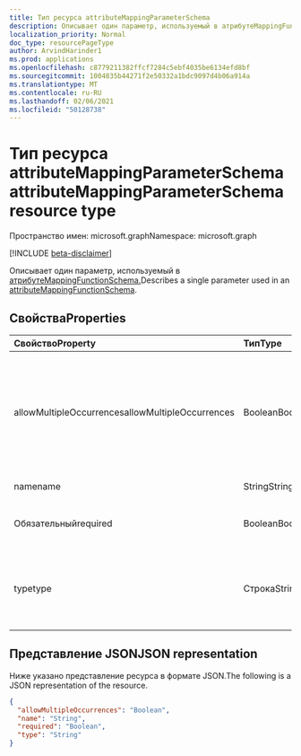 ```yaml
---
title: Тип ресурса attributeMappingParameterSchema
description: Описывает один параметр, используемый в атрибутеMappingFunctionSchema.
localization_priority: Normal
doc_type: resourcePageType
author: ArvindHarinder1
ms.prod: applications
ms.openlocfilehash: c8779211382ffcf7284c5ebf4035be6134efd8bf
ms.sourcegitcommit: 1004835b44271f2e50332a1bdc9097d4b06a914a
ms.translationtype: MT
ms.contentlocale: ru-RU
ms.lasthandoff: 02/06/2021
ms.locfileid: "50128738"
---
```

# <a name="attributemappingparameterschema-resource-type"></a><span data-ttu-id="04adf-103">Тип ресурса attributeMappingParameterSchema</span><span class="sxs-lookup"><span data-stu-id="04adf-103">attributeMappingParameterSchema resource type</span></span>

<span data-ttu-id="04adf-104">Пространство имен: microsoft.graph</span><span class="sxs-lookup"><span data-stu-id="04adf-104">Namespace: microsoft.graph</span></span>

[!INCLUDE [beta-disclaimer](../../includes/beta-disclaimer.md)]

<span data-ttu-id="04adf-105">Описывает один параметр, используемый в [атрибутеMappingFunctionSchema.](../resources/synchronization-attributemappingfunctionschema.md)</span><span class="sxs-lookup"><span data-stu-id="04adf-105">Describes a single parameter used in an [attributeMappingFunctionSchema](../resources/synchronization-attributemappingfunctionschema.md).</span></span>

## <a name="properties"></a><span data-ttu-id="04adf-106">Свойства</span><span class="sxs-lookup"><span data-stu-id="04adf-106">Properties</span></span>

| <span data-ttu-id="04adf-107">Свойство</span><span class="sxs-lookup"><span data-stu-id="04adf-107">Property</span></span>                   | <span data-ttu-id="04adf-108">Тип</span><span class="sxs-lookup"><span data-stu-id="04adf-108">Type</span></span>                      | <span data-ttu-id="04adf-109">Описание</span><span class="sxs-lookup"><span data-stu-id="04adf-109">Description</span></span>    |
|:---------------------------|:-------------------------|:---------------|
|<span data-ttu-id="04adf-110">allowMultipleOccurrences</span><span class="sxs-lookup"><span data-stu-id="04adf-110">allowMultipleOccurrences</span></span>    |<span data-ttu-id="04adf-111">Boolean</span><span class="sxs-lookup"><span data-stu-id="04adf-111">Boolean</span></span>                   |<span data-ttu-id="04adf-112">Заданный параметр может быть предоставлен несколько раз (например, несколько строк ввода в `Concatenate(string,string,...)` функции).</span><span class="sxs-lookup"><span data-stu-id="04adf-112">The given parameter can be provided multiple times (for example, multiple input strings in the `Concatenate(string,string,...)` function).</span></span> |
|<span data-ttu-id="04adf-113">name</span><span class="sxs-lookup"><span data-stu-id="04adf-113">name</span></span>                        |<span data-ttu-id="04adf-114">String</span><span class="sxs-lookup"><span data-stu-id="04adf-114">String</span></span>                    |<span data-ttu-id="04adf-115">Имя параметра.</span><span class="sxs-lookup"><span data-stu-id="04adf-115">Parameter name.</span></span> |
|<span data-ttu-id="04adf-116">Обязательный</span><span class="sxs-lookup"><span data-stu-id="04adf-116">required</span></span>                    |<span data-ttu-id="04adf-117">Boolean</span><span class="sxs-lookup"><span data-stu-id="04adf-117">Boolean</span></span>                   |<span data-ttu-id="04adf-118">`true` если параметр является требуемой; в противном `false` случае .</span><span class="sxs-lookup"><span data-stu-id="04adf-118">`true` if the parameter is required; otherwise `false`.</span></span> |
|<span data-ttu-id="04adf-119">type</span><span class="sxs-lookup"><span data-stu-id="04adf-119">type</span></span>                        |<span data-ttu-id="04adf-120">Строка</span><span class="sxs-lookup"><span data-stu-id="04adf-120">String</span></span>                    |<span data-ttu-id="04adf-121">Возможные значения: `Boolean`, `Binary`, `Reference`, `Integer`, `String`.</span><span class="sxs-lookup"><span data-stu-id="04adf-121">Possible values are: `Boolean`, `Binary`, `Reference`, `Integer`, `String`.</span></span> <span data-ttu-id="04adf-122">Значение по умолчанию: `String`.</span><span class="sxs-lookup"><span data-stu-id="04adf-122">Default is `String`.</span></span>|

## <a name="json-representation"></a><span data-ttu-id="04adf-123">Представление JSON</span><span class="sxs-lookup"><span data-stu-id="04adf-123">JSON representation</span></span>

<span data-ttu-id="04adf-124">Ниже указано представление ресурса в формате JSON.</span><span class="sxs-lookup"><span data-stu-id="04adf-124">The following is a JSON representation of the resource.</span></span>

<!-- {
  "blockType": "resource",
  "optionalProperties": [

  ],
  "@odata.type": "microsoft.graph.attributeMappingParameterSchema"
}-->

```json
{
  "allowMultipleOccurrences": "Boolean",
  "name": "String",
  "required": "Boolean",
  "type": "String"
}

```

<!-- uuid: 8fcb5dbc-d5aa-4681-8e31-b001d5168d79
2015-10-25 14:57:30 UTC -->
<!--
{
  "type": "#page.annotation",
  "description": "attributeMappingParameterSchema resource",
  "keywords": "",
  "section": "documentation",
  "tocPath": "",
  "suppressions": []
}
-->


